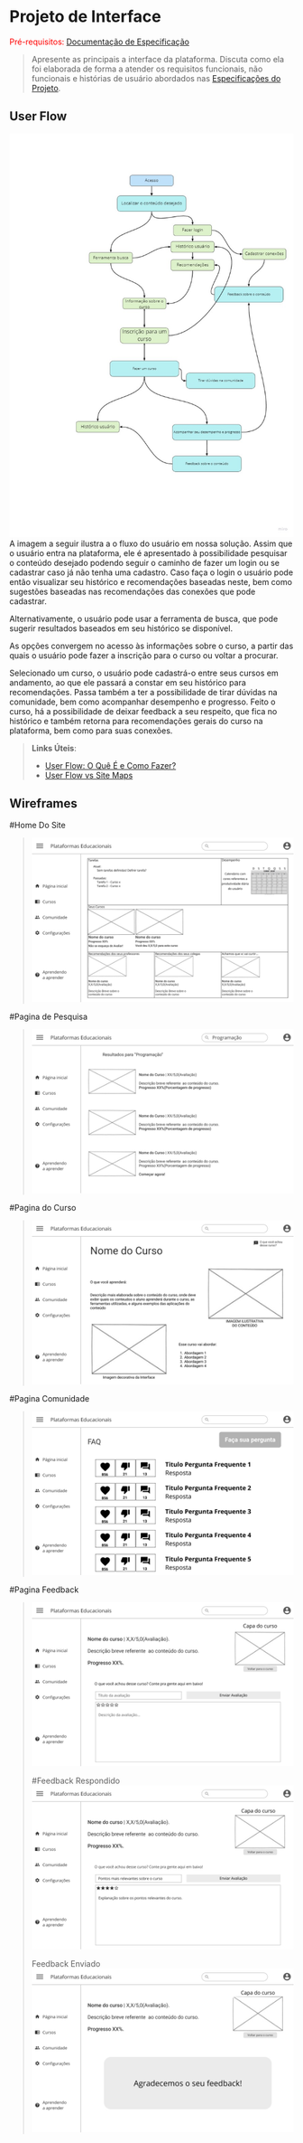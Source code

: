 
# Projeto de Interface

<span style="color:red">Pré-requisitos: <a href="2-Especificação.md"> Documentação de Especificação</a></span>

> Apresente as principais a interface da plataforma. Discuta como ela
> foi elaborada de forma a atender os requisitos funcionais, não
> funcionais e histórias de usuário abordados nas [Especificações do
> Projeto](2-Especificação.md).

## User Flow
![Exemplo de UserFlow](images/userFlow.jpg)
A imagem a seguir ilustra a o fluxo do usuário em nossa solução. Assim
que o usuário entra na plataforma, ele é apresentado à possibilidade
pesquisar o conteúdo desejado podendo seguir o caminho de fazer um login
ou se cadastrar caso já não tenha uma cadastro. Caso faça o login o usuário
pode então visualizar seu histórico e recomendações baseadas neste, bem
como sugestões baseadas nas recomendações das conexões que pode cadastrar.

Alternativamente, o usuário pode usar a ferramenta de busca, que pode
sugerir resultados baseados em seu histórico se disponível.

As opções convergem no acesso às informações sobre o curso, a partir das
quais o usuário pode fazer a inscrição para o curso ou voltar a procurar.

Selecionado um curso, o usuário pode cadastrá-o entre seus cursos em andamento,
ao que ele passará a constar em seu histórico para recomendações.
Passa também a ter a possibilidade de tirar dúvidas na comunidade, bem como
acompanhar desempenho e progresso. Feito o curso, há a possibilidade
de deixar feedback a seu respeito, que fica no histórico e também retorna
para recomendações gerais do curso na plataforma, bem como para suas conexões.


> **Links Úteis**:
> - [User Flow: O Quê É e Como Fazer?](https://medium.com/7bits/fluxo-de-usu%C3%A1rio-user-flow-o-que-%C3%A9-como-fazer-79d965872534)
> - [User Flow vs Site Maps](http://designr.com.br/sitemap-e-user-flow-quais-as-diferencas-e-quando-usar-cada-um/)


## Wireframes
#Home Do Site
> ![Home do Site](images/dashboardHome.jpg)
> 
#Pagina de Pesquisa
> ![Pesquisa](images/pesquisaPesquisas.jpg)
> 
#Pagina do Curso
> ![Pagina Cursos](images/cursoPaginaCurso.jpg)
> 
#Pagina Comunidade
> ![Comunidades](images/comunidadeComunidades.jpg)
> 
#Pagina Feedback
> ![Pagina Feedback](images/feedbackPaginaFeedback.jpg)
> 
> #Feedback Respondido
> ![Feedback Respondido](images/feedback_2FeedbackRespondido.jpg)
> 
>Feedback Enviado 
> ![Feedback Enviado](images/feedback_3FeedbackEnviado.jpg)

> 
>
> 
> 
